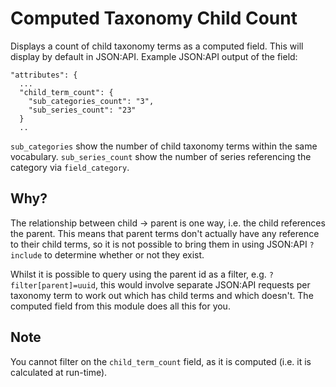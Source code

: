 # Computed Taxonomy Child Count

Displays a count of child taxonomy terms as a computed field.
This will display by default in JSON:API.
Example JSON:API output of the field:
```
"attributes": {
  ...
  "child_term_count": {
    "sub_categories_count": "3",
    "sub_series_count": "23"
  }
  ..
```
`sub_categories` show the number of child taxonomy terms within the same vocabulary.
`sub_series_count` show the number of series referencing the category via `field_category`.

## Why?
The relationship between child -> parent is one way, i.e. the child references the parent.
This means that parent terms don't actually have any reference to their child terms, so it
is not possible to bring them in using JSON:API `?include` to determine whether or not they exist.

Whilst it is possible to query using the parent id as a filter, e.g. `?filter[parent]=uuid`,
this would involve separate JSON:API requests per taxonomy term to work out which has child
terms and which doesn't.  The computed field from this module does all this for you.

## Note
You cannot filter on the `child_term_count` field, as it is computed (i.e. it is calculated
at run-time).
